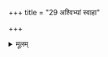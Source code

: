 +++
title = "29 अश्विभ्यां स्वाहा"

+++


<details><summary>मूलम्</summary>

अ॒श्विभ्या॒ँ॒ स्वाहा॑ऽश्व॒युग्भ्या॒ँ॒ स्वाहा॑ ।  श्रोत्रा॑य॒ स्वाहा॒ श्रुत्यै॒ स्वाहा॑ ॥54॥
</details>
